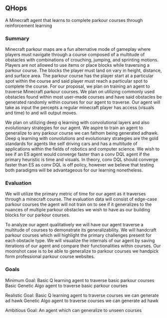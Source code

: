 ## QHops

A Minecraft agent that learns to complete parkour courses through reinforcement learning

### Summary

Minecraft parkour maps are a fun alternative mode of gameplay where players must navigate through a course composed of a multitude of obstacles with combinations of crouching, jumping, and sprinting motions. Players are not allowed to use items or place blocks while traversing a parkour course. The blocks the player must land on vary in height, distance, and surface area. The parkour course has the player start at a particular spot within the course and said player must reach a particular spot to complete the course. For our proposal, we plan on training an agent to traverse Minecraft parkour courses. We plan on utilizing commonly used obstacles found within most user-made courses and have said obstacles be generated randomly within courses for our agent to traverse. Our agent will take as input the percepts a regular minecraft player has access (visuals and time) to and will output moves.

We plan on utilizing deep q learning with convolutional layers and also evolutionary strategies for our agent. We aspire to train an agent to generalize to any parkour course we can fathom being generated adhawk. Deep q learning with convolutions and evolutionary strategies are the gold standards for agents like self driving cars and has a multitude of applications within the fields of robotics and computer science. We wish to see if an ES agent would converge faster than a conv DQL agent if the primary heuristic is time and visuals. In theory, conv DQL should converge faster than ES as conv DQL is off policy, however we believe that testing both paradigms will be advantageous for our learning nonetheless.  

### Evaluation
 
We will utilize the primary metric of time for our agent as it traverses through a minecraft course. The evaluation data will consist of edge-case parkour courses the agent will not train on to see if it generalizes to the nuances of multiple parkour obstacles we wish to have as our building blocks for our parkour courses.
 
To analyze our agent qualitatively we will have our agent traverse a multitude of courses to demonstrate its generalizability. We will handcraft parkour courses which will highlight the primary challenges present for each obstacle type. We will visualize the internals of our agent by saving iterations of our agent and compare their functionalities within courses. Our moonshot case is to be able to generalize to parkour courses we handpick form professional parkour course websites. 

### Goals

Minimum Goal:
Basic Q learning agent to traverse basic parkour courses
Basic Genetic Algo agent to traverse basic parkour courses

Realistic Goal:
Basic Q learning agent to traverse courses we can generate ad hawk
Genetic Algo agent to traverse courses we can generate ad hawk

Ambitious Goal:
An agent which can generalize to unseen courses

